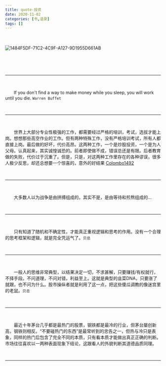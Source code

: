 ```yaml
---
title: quote-投资
date: 2020-11-02
categories: [书,语录]
tags: []
---
```




　　

![1484F5DF-71C2-4C9F-A127-9D1955D661AB](https://blogarchive.oss-cn-beijing.aliyuncs.com/20201103132930.jpg)

<br/>

　　<br/>

---

<br/>

　　If you don't find a way to make money while you sleep, you will work until you die.	 `Warren Buffet`

<br/>

---

<br/>

　　世界上大部分专业性极强的工作，都需要经过严格的培训，考试，选拔才能上岗。想想那些高空作业的工作。但有两种特殊工作，没有严格培训考试，所有人都直接上岗。最后做的好坏，代价高昂。这两种工作，一个是炒股投资，一个是为人父母。认真起来，其实诚惶诚恐的。前者即使做不成，错误总还是有限。后者教育做的失败，代价过于沉重了。但是，只是，对这两种工作里存在的各种谬误，很多人极少反思，却还总想要一个惊喜的，意外的好结果  [Colombo1492](https://weibo.com/royalmile?refer_flag=1001030103_&is_all=1)

<br/>

---

<br/>

　　大多数人以为战争是由拼搏组成的，其实不是，是由等待和煎熬组成的…

<br/>

---

<br/>

　　只有知道了随机和不确定性，才能真正重视逻辑和思考的作用。没有一个合理的思考框架和逻辑，就是完全凭运气了。`贝总`

<br/>

---

<br/>

　　一般人的思维非常典型，以结果决定一切，不求甚解，只要赚钱/有权就行，不择手段。不问道理，不问对错，利益至上。这就是典型的韭菜DNA，只要涨了就跟，也不问为什么。股市操纵者就是利用了这一点，把这些傻瓜调教的像迷宫里的老鼠。`贝总`

<br/>

---

<br/>

　　最近十年茅台几乎都是最热门的股票，钢铁都是最冷的行业，但茅台屡创新高，钢铁则相反。“不要碰热门的东西”是最常听到的忠告之一，但热与冷只是表象，同样的热门后包含了完全不同的本质，只有看本质才能做出真正正确的判断。市场往往喜欢以一两种表面现象下结论，这跟看人的外貌判断其道德品质同理。

<br/>

---

<br/>

　　